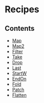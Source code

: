 # Recipes

## Contents
+ [Map]
+ [Map2]
+ [Filter]
+ [Take]
+ [Drop]
+ [Last]
+ [StartW]
+ [EndOn]
+ [Fold]
+ [Patch]
+ [Flatten]

[Map]: 01.map.md
[Map2]: 02.map2.md
[Filter]: 03.filter.md
[Take]: 04.take.md
[Drop]: 05.drop.md
[Last]: 06.last.md
[StartW]: 07.start-w.md
[EndOn]: 08.end-on.md
[Fold]: 09.fold.md
[Patch]: 10.patch.md
[Flatten]: 11.flatten.md
